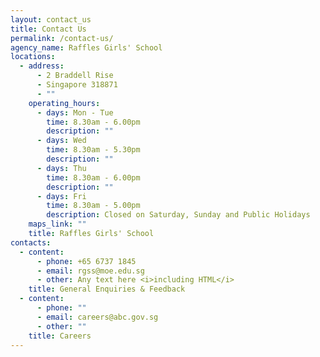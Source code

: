```yaml
---
layout: contact_us
title: Contact Us
permalink: /contact-us/
agency_name: Raffles Girls' School
locations:
  - address:
      - 2 Braddell Rise
      - Singapore 318871
      - ""
    operating_hours:
      - days: Mon - Tue
        time: 8.30am - 6.00pm
        description: ""
      - days: Wed
        time: 8.30am - 5.30pm
        description: ""
      - days: Thu
        time: 8.30am - 6.00pm
        description: ""
      - days: Fri
        time: 8.30am - 5.00pm
        description: Closed on Saturday, Sunday and Public Holidays
    maps_link: ""
    title: Raffles Girls' School
contacts:
  - content:
      - phone: +65 6737 1845
      - email: rgss@moe.edu.sg
      - other: Any text here <i>including HTML</i>
    title: General Enquiries & Feedback
  - content:
      - phone: ""
      - email: careers@abc.gov.sg
      - other: ""
    title: Careers
---
```

